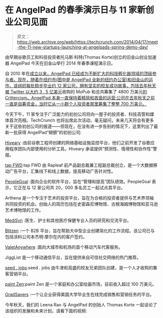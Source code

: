# 在 AngelPad 的春季演示日与 11 家新创业公司见面 

> 原文：<https://web.archive.org/web/https://techcrunch.com/2014/04/17/meet-the-11-new-startups-launching-at-angelpads-spring-demo-day/>

由早期谷歌员工和科技投资者托马斯·科特(Thomas Korte)创立的旧金山创业加速器 AngelPad 今天在旧金山举行 2014 年春季课程演示日。

自 2010 年在[成立以来，AngelPad 已经成为不断扩大的科技孵化器领域的顶级参与者。现在，随着在纽约市(图中是 AngelPad 全新的纽约办公室)和旧金山的运作，该组织每批稳步毕业约 12 家公司，拥有坚实的校友成功故事，包括去年秋天被 Twitter 以大约 3 . 5 亿美元](https://web.archive.org/web/20221208200330/https://beta.techcrunch.com/2010/08/22/angelpad/)收购的 MoPub 和总共筹集了 4800 万美元[的 Crittercism。AngelPad 本身一直保持着精简和吝啬的运营:公司在去年秋天之前一直是自筹资金，当时它从一小群个人投资者那里筹集了整整 700 万美元。](https://web.archive.org/web/20221208200330/https://beta.techcrunch.com/2014/04/09/crittercism-accenture-30m/)

今天下午，11 家专注于广泛能力的初创公司将向一屋子的投资者、科技高管和媒体首次亮相。TechCrunch 也将出席此次活动，毫无疑问，未来几天将会有更多关于这些初创公司的报道——但现在，在没有进一步告别的情况下，这里列出了最新一批获得 AngelPad“翅膀”的初创公司:

[Hiveary](https://web.archive.org/web/20221208200330/http://www.hiveary.com/) :由前谷歌工程师创建的网络基础设施监控平台，他们之前开发了谷歌应用程序团队内部使用的分析工具。Hiveary 承诺提供“预测性、情境性和协作性”警报。

[tap FWD](https://web.archive.org/web/20221208200330/http://www.tapfwd.com/):tap FWD 由 Rapleaf 前产品副总裁兼工程副总裁创立，是一个大数据移动广告平台，汇集线下和线上数据，提高移动广告针对性。

[PeopleGoal](https://web.archive.org/web/20221208200330/http://www.peoplegoal.com/) :面向企业的软件平台，旨在“管理和提高”团队绩效。PeopleGoal 表示，它正在与 12 家公司共 20，000 多名员工一起试点其平台。

Arthena 是一个专注于艺术的投资平台，旨在为合格的投资者提供与艺术界领袖共同投资的机会。创始人的简历包括在史密森尼博物馆、古根海姆博物馆和亚马逊艺术博物馆的工作。

[MediSyn](https://web.archive.org/web/20221208200330/http://www.medisyn.co/) :医生、护士和其他医疗保健专业人员的研究和交流平台。

[Blitzen](https://web.archive.org/web/20221208200330/http://www.blitzen.com/) :一个 B2B 平台，旨在帮助大中型企业创建简化的工作流程。该公司已与包括涂料公司本杰明·摩尔在内的客户签约。

[ValetAnywhere](https://web.archive.org/web/20221208200330/http://www.valetanywhere.com/) :面向大城市和机场的首个移动汽车代客服务。

JiggList 是一个移动通信平台，旨在提供来自可信社交网络的热门推荐。

[seed . jobs](https://web.archive.org/web/20221208200330/http://www.seed.jobs/):seed . jobs 由牛津和高盛的校友兄弟团队创建，是一个人才收购的集客营销平台。

[paint Zen](https://web.archive.org/web/20221208200330/http://www.paintzen.com/):paint Zen 是一个家庭和办公室绘画市场，目前收入超过 100 万美元。

[GradSavers](https://web.archive.org/web/20221208200330/http://www.gradsavers.com/) :一个让企业获得美国大学毕业生在线完成销售和营销任务的平台。

今年秋天，我们的 Leena Rao 与 AngelPad 的创始人 Thomas Korte 一起谈论了该组织的发展和未来计划。请看下面的视频:
